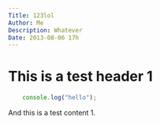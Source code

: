 ```yaml
---
Title: 123lol
Author: Me
Description: Whatever
Date: 2013-08-06 17h
---
```


# This is a test header 1


```js
	console.log("hello");
```


And this is a test content 1.
